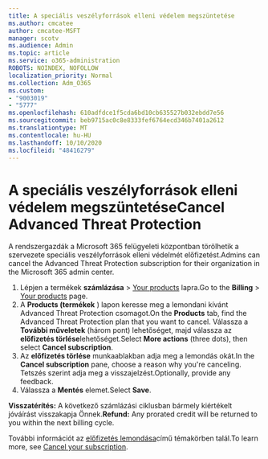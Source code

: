 ```yaml
---
title: A speciális veszélyforrások elleni védelem megszüntetése
ms.author: cmcatee
author: cmcatee-MSFT
manager: scotv
ms.audience: Admin
ms.topic: article
ms.service: o365-administration
ROBOTS: NOINDEX, NOFOLLOW
localization_priority: Normal
ms.collection: Adm_O365
ms.custom:
- "9003019"
- "5777"
ms.openlocfilehash: 610adfdce1f5cda6bd10cb635527b032ebdd7e56
ms.sourcegitcommit: beb9715ac0c8e8333fef6764ecd346b7401a2612
ms.translationtype: MT
ms.contentlocale: hu-HU
ms.lasthandoff: 10/10/2020
ms.locfileid: "48416279"
---
```

# <a name="cancel-advanced-threat-protection"></a><span data-ttu-id="7179e-102">A speciális veszélyforrások elleni védelem megszüntetése</span><span class="sxs-lookup"><span data-stu-id="7179e-102">Cancel Advanced Threat Protection</span></span>

<span data-ttu-id="7179e-103">A rendszergazdák a Microsoft 365 felügyeleti központban törölhetik a szervezete speciális veszélyforrások elleni védelmét előfizetést.</span><span class="sxs-lookup"><span data-stu-id="7179e-103">Admins can cancel the Advanced Threat Protection subscription for their organization in the Microsoft 365 admin center.</span></span>

1. <span data-ttu-id="7179e-104">Lépjen a termékek **számlázása**  >  [Your products](https://go.microsoft.com/fwlink/p/?linkid=842054) lapra.</span><span class="sxs-lookup"><span data-stu-id="7179e-104">Go to the  **Billing** > [Your products](https://go.microsoft.com/fwlink/p/?linkid=842054) page.</span></span>
2. <span data-ttu-id="7179e-105">A **Products (termékek** ) lapon keresse meg a lemondani kívánt Advanced Threat Protection csomagot.</span><span class="sxs-lookup"><span data-stu-id="7179e-105">On the **Products** tab, find the Advanced Threat Protection plan that you want to cancel.</span></span> <span data-ttu-id="7179e-106">Válassza a **További műveletek** (három pont) lehetőséget, majd válassza az **előfizetés törlése**lehetőséget.</span><span class="sxs-lookup"><span data-stu-id="7179e-106">Select **More actions** (three dots), then select **Cancel subscription**.</span></span>
3. <span data-ttu-id="7179e-107">Az **előfizetés törlése** munkaablakban adja meg a lemondás okát.</span><span class="sxs-lookup"><span data-stu-id="7179e-107">In the **Cancel subscription** pane, choose a reason why you're canceling.</span></span> <span data-ttu-id="7179e-108">Tetszés szerint adja meg a visszajelzést.</span><span class="sxs-lookup"><span data-stu-id="7179e-108">Optionally, provide any feedback.</span></span>
4. <span data-ttu-id="7179e-109">Válassza a **Mentés** elemet.</span><span class="sxs-lookup"><span data-stu-id="7179e-109">Select **Save**.</span></span>

<span data-ttu-id="7179e-110">**Visszatérítés:** A következő számlázási ciklusban bármely kiértékelt jóváírást visszakapja Önnek.</span><span class="sxs-lookup"><span data-stu-id="7179e-110">**Refund:** Any prorated credit will be returned to you within the next billing cycle.</span></span>

<span data-ttu-id="7179e-111">További információt az [előfizetés lemondása](https://docs.microsoft.com/microsoft-365/commerce/subscriptions/cancel-your-subscription)című témakörben talál.</span><span class="sxs-lookup"><span data-stu-id="7179e-111">To learn more, see [Cancel your subscription](https://docs.microsoft.com/microsoft-365/commerce/subscriptions/cancel-your-subscription).</span></span>